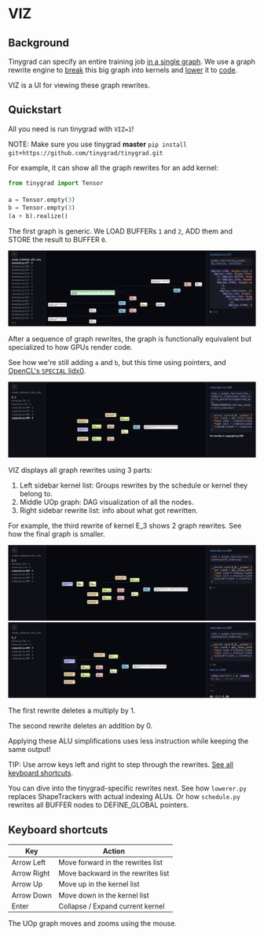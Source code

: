 # VIZ

## Background

Tinygrad can specify an entire training job <a href="https://github.com/tinygrad/tinygrad/blob/master/examples/stunning_mnist.py" target="_blank">in a single graph</a>.
We use a graph rewrite engine to [break](developer.md#scheduling) this big graph into kernels and [lower](developer.md#lowering) it to <a href="https://github.com/tinygrad/tinygrad/tree/master/tinygrad/renderer" target="_blank">code</a>.

VIZ is a UI for viewing these graph rewrites.


## Quickstart

All you need is run tinygrad with `VIZ=1`!

NOTE: Make sure you use tinygrad **master** `pip install git+https://github.com/tinygrad/tinygrad.git`

For example, it can show all the graph rewrites for an add kernel:
```py
from tinygrad import Tensor

a = Tensor.empty(3)
b = Tensor.empty(3)
(a + b).realize()
```

The first graph is generic. We LOAD BUFFERs `1` and `2`, ADD them and STORE the result to BUFFER `0`.

![viz_1](viz_1.png)

After a sequence of graph rewrites, the graph is functionally equivalent but specialized to how GPUs render code.

See how we're still adding `a` and `b`, but this time using pointers, and <a href="https://registry.khronos.org/OpenCL/sdk/3.0/docs/man/html/get_group_id.html" target="_blank">OpenCL's `SPECIAL` lidx0</a>.

![viz_2](viz_2.png)

VIZ displays all graph rewrites using 3 parts:

1. Left sidebar kernel list: Groups rewrites by the schedule or kernel they belong to.
2. Middle UOp graph: DAG visualization of all the nodes.
3. Right sidebar rewrite list: info about what got rewritten.

For example, the third rewrite of kernel E_3 shows 2 graph rewrites. See how the final graph is smaller.

![viz_3](viz_3.png)
![viz_4](viz_4.png)

The first rewrite deletes a multiply by 1.

The second rewrite deletes an addition by 0.

Applying these ALU simplifications uses less instruction while keeping the same output!

TIP: Use arrow keys left and right to step through the rewrites. [See all keyboard shortcuts](viz.md#keyboard-shortcuts).

You can dive into the tinygrad-specific rewrites next. See how `lowerer.py` replaces ShapeTrackers with actual indexing ALUs.
Or how `schedule.py` rewrites all BUFFER nodes to DEFINE_GLOBAL pointers.


## Keyboard shortcuts

| Key         | Action                             |
|-------------|------------------------------------|
| Arrow Left  | Move forward in the rewrites list  |
| Arrow Right | Move backward in the rewrites list |
| Arrow Up    | Move up in the kernel list         |
| Arrow Down  | Move down in the kernel list       |
| Enter       | Collapse / Expand current kernel   |

The UOp graph moves and zooms using the mouse.
